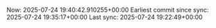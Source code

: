 Now: 2025-07-24 19:40:42.910255+00:00 Earliest commit since sync: 2025-07-24 19:35:17+00:00 Last sync: 2025-07-24 19:22:49+00:00
